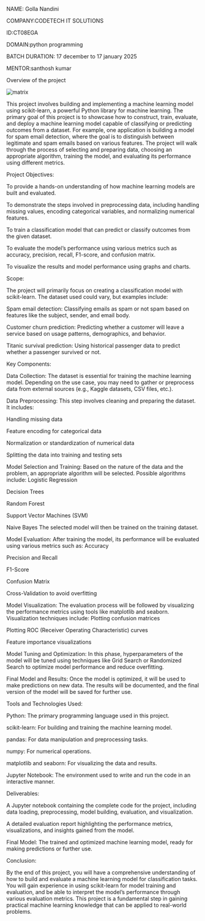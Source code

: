 NAME: Golla Nandini

COMPANY:CODETECH IT SOLUTIONS

ID:CT08EGA

DOMAIN:python programming

BATCH DURATION: 17 december to 17 january 2025

MENTOR:santhosh kumar

Overview of the project

![matrix](https://github.com/user-attachments/assets/af6c546a-0efe-4af3-bdde-b7e61894ba6e)



This project involves building and implementing a machine learning model using scikit-learn, a powerful Python library for machine learning. The primary goal of this project is to showcase how to construct, train, evaluate, and deploy a machine learning model capable of classifying or predicting outcomes from a dataset. For example, one application is building a model for spam email detection, where the goal is to distinguish between legitimate and spam emails based on various features. The project will walk through the process of selecting and preparing data, choosing an appropriate algorithm, training the model, and evaluating its performance using different metrics.

Project Objectives:

To provide a hands-on understanding of how machine learning models are built and evaluated.

To demonstrate the steps involved in preprocessing data, including handling missing values, encoding categorical variables, and normalizing numerical features.

To train a classification model that can predict or classify outcomes from the given dataset.

To evaluate the model’s performance using various metrics such as accuracy, precision, recall, F1-score, and confusion matrix.

To visualize the results and model performance using graphs and charts.

Scope:

The project will primarily focus on creating a classification model with scikit-learn. The dataset used could vary, but examples include:

Spam email detection: Classifying emails as spam or not spam based on features like the subject, sender, and email body.

Customer churn prediction: Predicting whether a customer will leave a service based on usage patterns, demographics, and behavior.

Titanic survival prediction: Using historical passenger data to predict whether a passenger survived or not.

Key Components:

Data Collection: The dataset is essential for training the machine learning model. Depending on the use case, you may need to gather or preprocess data from external sources (e.g., Kaggle datasets, CSV files, etc.).

Data Preprocessing: This step involves cleaning and preparing the dataset. It includes:

Handling missing data

Feature encoding for categorical data

Normalization or standardization of numerical data

Splitting the data into training and testing sets

Model Selection and Training: Based on the nature of the data and the problem, an appropriate algorithm will be selected. Possible algorithms include:
Logistic Regression

Decision Trees

Random Forest

Support Vector Machines (SVM)

Naive Bayes The selected model will then be trained on the training dataset.

Model Evaluation: After training the model, its performance will be evaluated using various metrics such as:
Accuracy

Precision and Recall

F1-Score

Confusion Matrix

Cross-Validation to avoid overfitting

Model Visualization: The evaluation process will be followed by visualizing the performance metrics using tools like matplotlib and seaborn. Visualization techniques include:
Plotting confusion matrices

Plotting ROC (Receiver Operating Characteristic) curves

Feature importance visualizations

Model Tuning and Optimization: In this phase, hyperparameters of the model will be tuned using techniques like Grid Search or Randomized Search to optimize model performance and reduce overfitting.

Final Model and Results: Once the model is optimized, it will be used to make predictions on new data. The results will be documented, and the final version of the model will be saved for further use.

Tools and Technologies Used:

Python: The primary programming language used in this project.

scikit-learn: For building and training the machine learning model.

pandas: For data manipulation and preprocessing tasks.

numpy: For numerical operations.

matplotlib and seaborn: For visualizing the data and results.

Jupyter Notebook: The environment used to write and run the code in an interactive manner.

Deliverables:

A Jupyter notebook containing the complete code for the project, including data loading, preprocessing, model building, evaluation, and visualization.

A detailed evaluation report highlighting the performance metrics, visualizations, and insights gained from the model.

Final Model: The trained and optimized machine learning model, ready for making predictions or further use.

Conclusion:

By the end of this project, you will have a comprehensive understanding of how to build and evaluate a machine learning model for classification tasks. You will gain experience in using scikit-learn for model training and evaluation, and be able to interpret the model’s performance through various evaluation metrics. This project is a fundamental step in gaining practical machine learning knowledge that can be applied to real-world problems.
